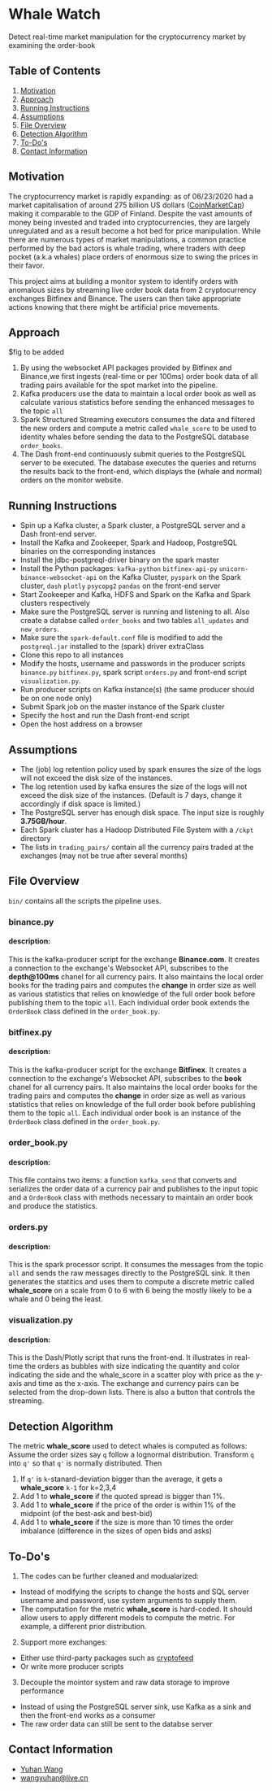 # Whale Watch
Detect real-time market manipulation for the cryptocurrency market by examining the order-book

## Table of Contents
1. [Motivation](README.md#motivation)
1. [Approach](README.md#approach)
1. [Running Instructions](README.md#running-instructions)
1. [Assumptions](README.md#assumptions)
1. [File Overview](README.md#file-overview)
1. [Detection Algorithm](README.md#detection-algorithm)
1. [To-Do's](README.md#to-do)
1. [Contact Information](README.md#contact-information)

## Motivation
The cryptocurrency market is rapidly expanding: as of 06/23/2020 had a market capitalisation of around 275 billion US dollars ([CoinMarketCap](coinmarketcap.com)) making it comparable to the GDP of Finland. Despite the vast amounts of money being invested and traded into cryptocurrencies, they are largely unregulated and as a result become a hot bed for price manipulation. While there are numerous types of market manipulations, a common practice performed by the bad actors is whale trading, where traders with deep pocket (a.k.a whales) place orders of enormous size to swing the prices in their favor.

This project aims at building a monitor system to identify orders with anomalous sizes by streaming live order book data from 2 cryptocurrency exchanges Bitfinex and Binance. The users can then take appropriate actions knowing that there might be artificial price movements.

## Approach
$fig to be added
1. By using the websocket API packages provided by Bitfinex and Binance,we first ingests (real-time or per 100ms) order book data of all trading pairs available for the spot market into the pipeline.
2. Kafka producers use the data to maintain a local order book as well as calculate various statistics before sending the enhanced messages to the topic `all`
3. Spark Structured Streaming executors consumes the data and filtered the new orders and compute a metric called `whale_score` to be used to identity whales before sending the data to the PostgreSQL database `order_books`.
4. The Dash front-end continuously submit queries to the PostgreSQL server to be executed. The database executes the queries and returns the results back to the front-end, which displays the (whale and normal) orders on the monitor website.

## Running Instructions
* Spin up a Kafka cluster, a Spark cluster, a PostgreSQL server and a Dash front-end server.
* Install the Kafka and Zookeeper, Spark and Hadoop, PostgreSQL binaries on the corresponding instances
* Install the jdbc-postgreql-driver binary on the spark master
* Install the Python packages: `kafka-python` `bitfinex-api-py` `unicorn-binance-websocket-api` on the Kafka Cluster, `pyspark` on the Spark cluster, `dash` `plotly` `psycopg2` `pandas` on the front-end server
* Start Zookeeper and Kafka, HDFS and Spark on the Kafka and Spark clusters respectively
* Make sure the PostgreSQL server is running and listening to all. Also create a databse called `order_books` and two tables `all_updates` and `new_orders`.
* Make sure the `spark-default.conf` file is modified to add the `postgreql.jar` installed to the (spark) driver extraClass
* Clone this repo to all instances
* Modify the hosts, username and passwords in the producer scripts ``binance.py`` ``bitfinex.py``, spark script ``orders.py`` and front-end script ``visualization.py``.
* Run producer scripts on Kafka instance(s) (the same producer should be on one node only)
* Submit Spark job on the master instance of the Spark cluster 
* Specify the host and run the Dash front-end script
* Open the host address on a browser

## Assumptions
* The (job) log retention policy used by spark ensures the size of the logs will not exceed the disk size of the instances. 
* The log retention used by kafka ensures the size of the logs will not exceed the disk size of the instances. (Default is 7 days, change it accordingly if disk space is limited.)
* The PostgreSQL server has enough disk space. The input size is roughly **3.75GB/hour**.
* Each Spark cluster has a Hadoop Distributed File System with a `/ckpt` directory
* The lists in `trading_pairs/` contain all the currency pairs traded at the exchanges (may not be true after several months)

## File Overview
``bin/`` contains all the scripts the pipeline uses.

### binance.py

#### description: 
This is the kafka-producer script for the exchange **Binance.com**. It creates a connection to the exchange's Websocket API, subscribes to the **depth@100ms** chanel for all currency pairs. It also maintains the local order books for the trading pairs and computes the **change** in order size as well as various statistics that relies on knowledge of the full order book before publishing them to the topic `all`. Each individual order book extends the ``OrderBook`` class defined in the ``order_book.py``.


### bitfinex.py

#### description: 
This is the kafka-producer script for the exchange **Bitfinex**. It creates a connection to the exchange's Websocket API, subscribes to the **book** chanel for all currency pairs. It also maintains the local order books for the trading pairs and computes the **change** in order size as well as various statistics that relies on knowledge of the full order book before publishing them to the topic `all`. Each individual order book is an instance of the ``OrderBook`` class defined in the ``order_book.py``.

### order_book.py

#### description:
This file contains two items: a function ``kafka_send`` that converts and serializes the order data of a currency pair and publishes to the input topic and a ``OrderBook`` class with methods necessary to maintain an order book and produce the statistics. 

### orders.py

#### description: 
This is the spark processor script. It consumes the messages from the topic ``all`` and sends the raw messages directly to the PostgreSQL sink. It then generates the statitics and uses them to compute a discrete metric called **whale_score** on a scale from 0 to 6 with 6 being the mostly likely to be a whale and 0 being the least. 

### visualization.py

#### description: 
This is the Dash/Plotly script that runs the front-end. It illustrates in real-time the orders as bubbles with size indicating the quantity and color indicating the side and the whale_score in a scatter ploy with price as the y-axis and time as the x-axis. The exchange and currency pairs can be selected from the drop-down lists. There is also a button that controls the streaming.

## Detection Algorithm

The metric **whale_score** used to detect whales is computed as follows:
Assume the order sizes say ``q`` follow a lognormal distribution. Transform ``q`` into ``q'`` so that ``q'`` is normally distributed. Then
1. If ``q'`` is ``k``-stanard-deviation bigger than the average, it gets a **whale_score** ``k-1`` for k=2,3,4
2. Add 1 to **whale_score** if the quoted spread is bigger than 1%.
3. Add 1 to **whale_score** if the price of the order is within 1% of the midpoint (of the best-ask and best-bid)
4. Add 1 to **whale_score** if the size is more than 10 times the order imbalance (difference in the sizes of open bids and asks)

## To-Do's
1. The codes can be further cleaned and modualarized:
* Instead of modifying the scripts to change the hosts and SQL server username and password, use system arguments to supply them. 
* The computation for the metric **whale_score** is hard-coded. It should allow users to apply different models to compute the metric. For example, a different prior distribution.

2. Support more exchanges:
* Either use third-party packages such as [cryptofeed](https://github.com/bmoscon/cryptofeed)
* Or write more producer scripts

3. Decouple the mointor system and raw data storage to improve performance
* Instead of using the PostgreSQL server sink, use Kafka as a sink and then the front-end works as a consumer
* The raw order data can still be sent to the databse server

## Contact Information
* [Yuhan Wang](https://www.linkedin.com/in/wangyuhan/)
* wangyuhan@live.cn
